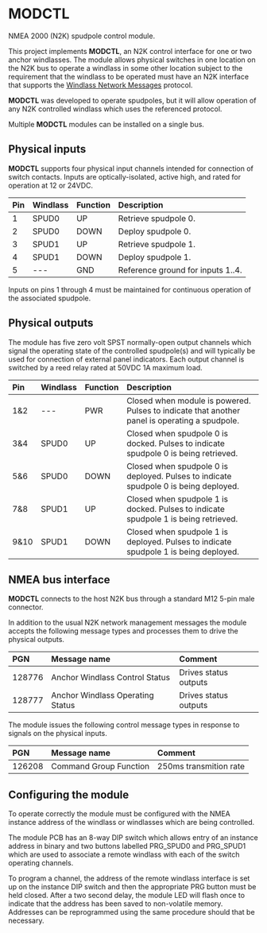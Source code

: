 # MODCTL

NMEA 2000 (N2K) spudpole control module.

This project implements __MODCTL__, an N2K control interface for one or
two anchor windlasses. The module allows physical switches in one
location on the N2K bus to operate a windlass in some other location
subject to the requirement that the windlass to be operated must have
an N2K interface that supports the [Windlass Network Messages](
https://www.nmea.org/Assets/20190613%20windlass%20amendment,%20128776,%20128777,%20128778.pdf)
protocol.

__MODCTL__ was developed to operate spudpoles, but it will allow
operation of any N2K controlled windlass which uses the referenced
protocol.

Multiple __MODCTL__ modules can be installed on a single bus.

## Physical inputs

__MODCTL__ supports four physical input channels intended for connection
of switch contacts. Inputs are optically-isolated, active high, and rated
for operation at 12 or 24VDC.

| Pin | Windlass | Function | Description                             |
|:----|:---------|:---------|:----------------------------------------|
| 1   | SPUD0    | UP       | Retrieve spudpole 0.                    |
| 2   | SPUD0    | DOWN     | Deploy spudpole 0.                      |
| 3   | SPUD1    | UP       | Retrieve spudpole 1.                    |
| 4   | SPUD1    | DOWN     | Deploy spudpole 1.                      |
| 5   | ---      | GND      | Reference ground for inputs 1..4.       |

Inputs on pins 1 through 4 must be maintained for continuous operation of
the associated spudpole.

## Physical outputs

The module has five zero volt SPST normally-open output channels which
signal the operating state of the controlled spudpole(s) and will
typically be used for connection of external panel indicators. Each
output channel is switched by a reed relay rated at 50VDC 1A maximum
load.

| Pin  | Windlass | Function | Description                            |
|:-----|:---------|:---------|:---------------------------------------|
| 1&2  | ---      | PWR      | Closed when module is powered.  Pulses to indicate that another panel is operating a spudpole. |
| 3&4  | SPUD0    | UP       | Closed when spudpole 0 is docked. Pulses to indicate spudpole 0 is being retrieved. |
| 5&6  | SPUD0    | DOWN     | Closed when spudpole 0 is deployed. Pulses to indicate spudpole 0 is being deployed. |
| 7&8  | SPUD1    | UP       | Closed when spudpole 1 is docked. Pulses to indicate spudpole 1 is being retrieved. |
| 9&10 | SPUD1    | DOWN     | Closed when spudpole 1 is deployed. Pulses to indicate spudpole 1 is being deployed. |

## NMEA bus interface

__MODCTL__ connects to the host N2K bus through a standard M12 5-pin
male connector.

In addition to the usual N2K network management messages the module
accepts the following message types and processes them to drive the
physical outputs.

| PGN    | Message name                      | Comment               |
|:-------|:----------------------------------|:----------------------|
| 128776 | Anchor Windlass Control Status    | Drives status outputs |
| 128777 | Anchor Windlass Operating Status  | Drives status outputs |

The module issues the following control message types in response to
signals on the physical inputs.

| PGN    | Message name                      | Comment               |
|:-------|:----------------------------------|:----------------------|
| 126208 | Command Group Function            | 250ms transmition rate|

## Configuring the module

To operate correctly the module must be configured with the NMEA
instance address of the windlass or windlasses which are being
controlled.

The module PCB has an 8-way DIP switch which allows entry of an
instance address in binary and two buttons labelled PRG\_SPUD0 and
PRG\_SPUD1 which are used to associate a remote windlass with each of
the switch operating channels.

To program a channel, the address of the remote windlass interface is
set up on the instance DIP switch and then the appropriate PRG button
must be held closed. After a two second delay, the module LED will
flash once to indicate that the address has been saved to non-volatile
memory. Addresses can be reprogrammed using the same procedure should
that be necessary.

